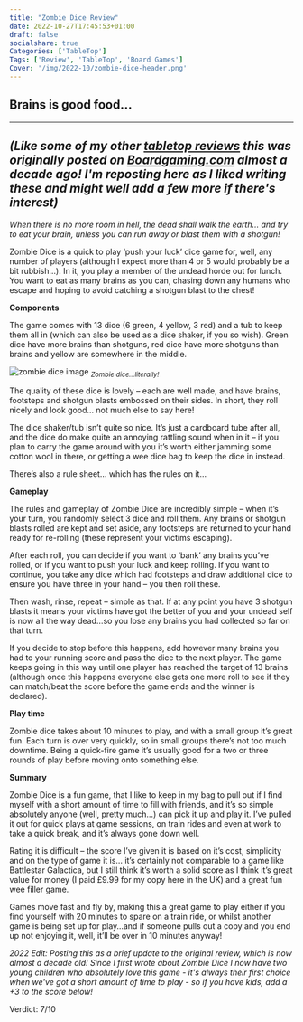 ```yaml
---
title: "Zombie Dice Review"
date: 2022-10-27T17:45:53+01:00
draft: false
socialshare: true
Categories: ['TableTop']
Tags: ['Review', 'TableTop', 'Board Games']
Cover: '/img/2022-10/zombie-dice-header.png'
---
```


## Brains is good food...
---
_(Like some of my other [tabletop reviews](/categories/tabletop/) this was originally posted on [Boardgaming.com](https://boardgaming.com) almost a decade ago! I'm reposting here as I liked writing these and might well add a few more if there's interest)_
---
_When there is no more room in hell, the dead shall walk the earth… and try to eat your brain, unless you can run away or blast them with a shotgun!_

Zombie Dice is a quick to play ‘push your luck’ dice game for, well, any number of players (although I expect more than 4 or 5 would probably be a bit rubbish…). In it, you play a member of the undead horde out for lunch. You want to eat as many brains as you can, chasing down any humans who escape and hoping to avoid catching a shotgun blast to the chest!

**Components**

The game comes with 13 dice (6 green, 4 yellow, 3 red) and a tub to keep them all in (which can also be used as a dice shaker, if you so wish). Green dice have more brains than shotguns, red dice have more shotguns than brains and yellow are somewhere in the middle.

![zombie dice image](/img/2022-10/zombie-dice.jpg "Brains are good food!...")
<sub> _Zombie dice...literally!_ </sub>

The quality of these dice is lovely – each are well made, and have brains, footsteps and shotgun blasts embossed on their sides. In short, they roll nicely and look good… not much else to say here!

The dice shaker/tub isn’t quite so nice. It’s just a cardboard tube after all, and the dice do make quite an annoying rattling sound when in it – if you plan to carry the game around with you it’s worth either jamming some cotton wool in there, or getting a wee dice bag to keep the dice in instead.

There’s also a rule sheet… which has the rules on it…

**Gameplay**

The rules and gameplay of Zombie Dice are incredibly simple – when it’s your turn, you randomly select 3 dice and roll them. Any brains or shotgun blasts rolled are kept and set aside, any footsteps are returned to your hand ready for re-rolling (these represent your victims escaping).

After each roll, you can decide if you want to ‘bank’ any brains you’ve rolled, or if you want to push your luck and keep rolling. If you want to continue, you take any dice which had footsteps and draw additional dice to ensure you have three in your hand – you then roll these.

Then wash, rinse, repeat – simple as that. If at any point you have 3 shotgun blasts it means your victims have got the better of you and your undead self is now all the way dead…so you lose any brains you had collected so far on that turn.

If you decide to stop before this happens, add however many brains you had to your running score and pass the dice to the next player. The game keeps going in this way until one player has reached the target of 13 brains (although once this happens everyone else gets one more roll to see if they can match/beat the score before the game ends and the winner is declared).

**Play time**

Zombie dice takes about 10 minutes to play, and with a small group it’s great fun. Each turn is over very quickly, so in small groups there’s not too much downtime. Being a quick-fire game it’s usually good for a two or three rounds of play before moving onto something else.

**Summary**

Zombie Dice is a fun game, that I like to keep in my bag to pull out if I find myself with a short amount of time to fill with friends, and it’s so simple absolutely anyone (well, pretty much…) can pick it up and play it.
I’ve pulled it out for quick plays at game sessions, on train rides and even at work to take a quick break, and it’s always gone down well.

Rating it is difficult – the score I’ve given it is based on it’s cost, simplicity and on the type of game it is… it’s certainly not comparable to a game like Battlestar Galactica, but I still think it’s worth a solid score as I think it’s great value for money (I paid £9.99 for my copy here in the UK) and a great fun wee filler game.

Games move fast and fly by, making this a great game to play either if you find yourself with 20 minutes to spare on a train ride, or whilst another game is being set up for play…and if someone pulls out a copy and you end up not enjoying it, well, it’ll be over in 10 minutes anyway!

*2022 Edit: Posting this as a brief update to the original review, which is now almost a decade old! Since I first wrote about Zombie Dice I now have two young children who absolutely love this game - it's always their first choice when we've got a short amount of time to play - so if you have kids, add a +3 to the score below!* 

Verdict: 7/10
